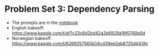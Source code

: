 Problem Set 3: Dependency Parsing
==============

- The prompts are in the [notebook](pset3.ipynb)
- English bakeoff: https://www.kaggle.com/t/af7c23c6d2bd42a2b6929a19f0768a5d
- Norwegian bakeoff: https://www.kaggle.com/t/6269257565b04cd39ee2ab8735d443fe
